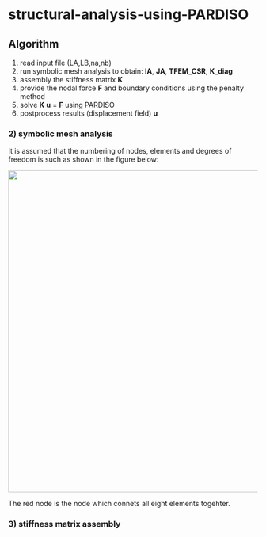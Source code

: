 
# structural-analysis-using-PARDISO

## Algorithm
 1) read input file (LA,LB,na,nb)
 2) run symbolic mesh analysis to obtain: **IA**, **JA**, **TFEM_CSR**, **K_diag**
 3) assembly the stiffness matrix **K**
 4) provide the nodal force **F** and boundary conditions using the penalty method
 5) solve **K** **u** = **F** using PARDISO
 6) postprocess results (displacement field) **u**


### 2) symbolic mesh analysis
It is assumed that the numbering of nodes, elements and degrees of freedom is such as shown in the figure below:

<p align="center">
    <img src="https://github.com/MikulaJakub/structural-analysis-using-PARDISO/blob/master/Figures/numbering_3D.png" width="650"/>
</p>

The red node is the node which connets all eight elements togehter. 

### 3) stiffness matrix assembly

